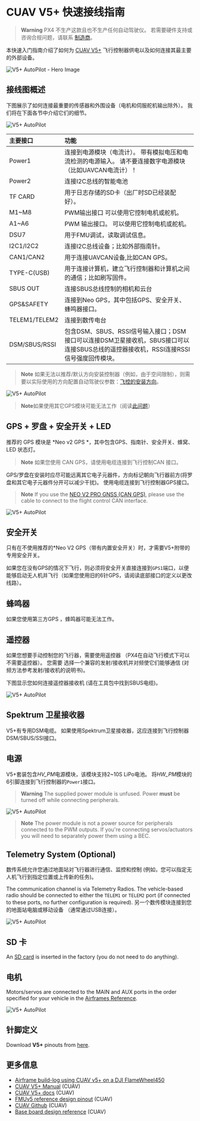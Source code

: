 # CUAV V5+ 快速接线指南

> **Warning** PX4 不生产这款且也不生产任何自动驾驶仪。 若需要硬件支持或咨询合规问题，请联系 [制造商](https://store.cuav.net/)。

本快速入门指南介绍了如何为 [CUAV V5+](../flight_controller/cuav_v5_plus.md) 飞行控制器供电以及如何连接其最主要的外部设备。

![V5+ AutoPilot - Hero Image](../../assets/flight_controller/cuav_v5_plus/v5+_01.png)

## 接线图概述

下图展示了如何连接最重要的传感器和外围设备（电机和伺服舵机输出除外）。 我们将在下面各节中介绍它们的细节。

![V5+ AutoPilot](../../assets/flight_controller/cuav_v5_plus/connection/v5+_quickstart_01.png)

| 主要接口          | 功能                                                                                  |
|:------------- |:----------------------------------------------------------------------------------- |
| Power1        | 连接到电源模块（电流计）。 带有模拟电压和电流检测的电源输入。 请不要连接数字电源模块（比如UAVCAN电流计）！                           |
| Power2        | 连接I2C总线的智能电池                                                                        |
| TF CARD       | 用于日志存储的SD卡（出厂时SD已经装配好）。                                                             |
| M1~M8         | PWM输出接口 可以使用它控制电机或舵机。                                                               |
| A1~A6         | PWM 输出接口。 可以使用它控制电机或舵机。                                                             |
| DSU7          | 用于FMU调试，读取调试信息。                                                                     |
| I2C1/I2C2     | 连接I2C总线设备；比如外部指南针。                                                                  |
| CAN1/CAN2     | 用于连接UAVCAN设备,比如CAN GPS。                                                             |
| TYPE-C(USB)   | 用于连接计算机，建立飞行控制器和计算机之间的通信；比如刷写固件。                                                    |
| SBUS OUT      | 连接SBUS总线控制的相机和云台                                                                    |
| GPS&SAFETY    | 连接到Neo GPS，其中包括GPS、安全开关、蜂鸣器接口。                                                      |
| TELEM1/TELEM2 | 连接到数传电台                                                                             |
| DSM/SBUS/RSSI | 包含DSM、SBUS、RSSI信号输入接口；DSM接口可以连接DSM卫星接收机，SBUS接口可以连接SBUS总线的遥控器接收机，RSSI连接RSSI信号强度回传模块。 |


> **Note** 如果无法以推荐/默认方向安装控制器（例如，由于空间限制），则需要以实际使用的方向配置自动驾驶仪参数：[飞控的安装方向](../advanced_features/rtk-gps.md)。

![V5+ AutoPilot](../../assets/flight_controller/cuav_v5_plus/connection/v5+_quickstart_02.png)

> **Note**如果使用其它GPS模块可能无法工作（阅读[此问题](../flight_controller/cuav_v5_nano.md#issue_gps_compatible)）

## GPS + 罗盘 + 安全开关 + LED

推荐的 GPS 模块是 *Neo v2 GPS *，其中包含GPS、指南针、安全开关、蜂窝、LED 状态灯。

> **Note** 如果您使用 CAN GPS，请使用电缆连接到飞行控制CAN 接口。

GPS/罗盘在安装时应尽可能远离其它电子元器件，方向标记朝向飞行器前方(将罗盘和其它电子元器件分开可以减少干扰)。 使用电缆连接到飞行控制器GPS接口。

> **Note** If you use the [NEO V2 PRO GNSS (CAN GPS)](http://doc.cuav.net/gps/neo-v2-pro/en/#enable), please use the cable to connect to the flight control CAN interface.

![V5+ AutoPilot](../../assets/flight_controller/cuav_v5_plus/connection/v5+_quickstart_03.png)

## 安全开关

只有在不使用推荐的*Neo V2 GPS（带有内置安全开关）时，才需要V5+附带的专用安全开关。 </p> 

如果您在没有GPS的情况下飞行，则必须将安全开关直接连接到`GPS1`端口，以便能够启动无人机并飞行（如果您使用旧的6针GPS，请阅读底部接口的定义以更改线路）。

## 蜂鸣器

如果您使用第三方GPS ，蜂鸣器可能无法工作。

## 遥控器

如果您想要手动控制您的飞行器，需要使用遥控器 （PX4在自动飞行模式下可以不需要遥控器）。 您需要 选择一个兼容的发射/接收机并对频使它们能够通信 (对频方法参考发射/接收机的说明书)。

下图显示您如何连接遥控器接收机 (请在工具包中找到SBUS电缆)。

![V5+ AutoPilot](../../assets/flight_controller/cuav_v5_plus/connection/v5+_quickstart_04.png)

## Spektrum 卫星接收器

V5+有专用DSM电缆。 如果使用Spektrum卫星接收器，这应连接到飞行控制器DSM/SBUS/SSI接口。

## 电源

V5+套装包含*HV_PM*电源模块，该模块支持2~10S LiPo电池。 将*HW_PM*模块的6引脚连接到飞行控制器的`Power1`接口。

> **Warning** The supplied power module is unfused. Power **must** be turned off while connecting peripherals.

![V5+ AutoPilot](../../assets/flight_controller/cuav_v5_plus/connection/v5+_quickstart_01.png)

> **Note** The power module is not a power source for peripherals connected to the PWM outputs. If you're connecting servos/actuators you will need to separately power them using a BEC.

## Telemetry System (Optional)

数传系统允许您通过地面站对飞行器进行通信、监控和控制 (例如，您可以指定无人机飞行到指定位置或上传新的任务)。

The communication channel is via Telemetry Radios. The vehicle-based radio should be connected to either the `TELEM1` or `TELEM2` port (if connected to these ports, no further configuration is required). 另一个数传模块连接到您的地面站电脑或移动设备 （通常通过USB连接）。

![V5+ AutoPilot](../../assets/flight_controller/cuav_v5_plus/connection/v5+_quickstart_06.png)

<span id="sd_card"></span>

## SD 卡

An [SD card](../getting_started/px4_basic_concepts.md#sd_cards) is inserted in the factory (you do not need to do anything).

## 电机

Motors/servos are connected to the MAIN and AUX ports in the order specified for your vehicle in the [Airframes Reference](../airframes/airframe_reference.md).

![V5+ AutoPilot](../../assets/flight_controller/cuav_v5_plus/connection/v5+_quickstart_07.png)

<span id="pinouts"></span>

## 针脚定义

Download **V5+** pinouts from [here](http://manual.cuav.net/V5-Plus.pdf).

## 更多信息

- [Airframe build-log using CUAV v5+ on a DJI FlameWheel450](../frames_multicopter/dji_f450_cuav_5plus.md)
- [CUAV V5+ Manual](http://manual.cuav.net/V5-Plus.pdf) (CUAV)
- [CUAV V5+ docs](http://doc.cuav.net/flight-controller/v5-autopilot/en/v5+.html) (CUAV)
- [FMUv5 reference design pinout](https://docs.google.com/spreadsheets/d/1-n0__BYDedQrc_2NHqBenG1DNepAgnHpSGglke-QQwY/edit#gid=912976165) (CUAV)
- [CUAV Github](https://github.com/cuav) (CUAV)
- [Base board design reference](https://github.com/cuav/hardware/tree/master/V5_Autopilot/V5%2B/V5%2BBASE) (CUAV)